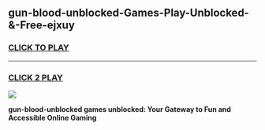 
## gun-blood-unblocked-Games-Play-Unblocked-&-Free-ejxuy
<h3>
<a href="https://premium76.site?title=gun-blood-unblocked&ref=24A">CLICK TO PLAY</a></h3>
<hr>

<h3>
<a href="https://premium76.site?title=gun-blood-unblocked&ref=24A">CLICK 2 PLAY</a>
  
</h3>

<a href="https://premium76.site?title=gun-blood-unblocked&ref=24A"><img src="https://clearcache.store/games.png"></a>


**gun-blood-unblocked games unblocked: Your Gateway to Fun and Accessible Online Gaming**

